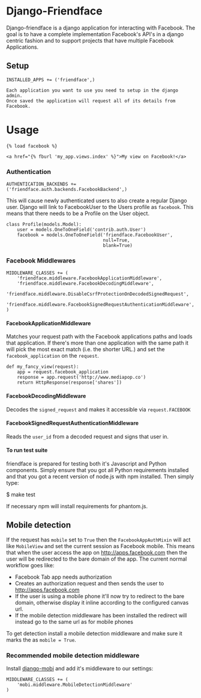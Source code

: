 # Django-Friendface

Django-friendface is a django application for interacting with Facebook. The
goal is to have a complete implementation Facebook's API's in a django centric
fashion and to support projects that have multiple Facebook Applications.

## Setup

    INSTALLED_APPS += ('friendface',)

    Each application you want to use you need to setup in the django admin.
    Once saved the application will request all of its details from Facebook.

# Usage

    {% load facebook %}

    <a href="{% fburl 'my_app.views.index' %}">My view on Facebook!</a>

### Authentication

    AUTHENTICATION_BACKENDS += ('friendface.auth.backends.FacebookBackend',)

This will cause newly authenticated users to also create a regular Django user.
Django will link to FacebookUser to the Users profile as `facebook`. This means
that there needs to be a Profile on the User object.

    class Profile(models.Model):
        user = models.OneToOneField('contrib.auth.User')
        facebook = models.OneToOneField('friendface.FacebookUser',
                                        null=True,
                                        blank=True)


### Facebook Middlewares

    MIDDLEWARE_CLASSES += (
        'friendface.middleware.FacebookApplicationMiddleware',
        'friendface.middleware.FacebookDecodingMiddleware',
        'friendface.middleware.DisableCsrfProtectionOnDecodedSignedRequest',
        'friendface.middleware.FacebookSignedRequestAuthenticationMiddleware',
    )

#### FacebookApplicationMiddleware

Matches your request path with the Facebook
applications paths and loads that application. If there's more than one
application with the same path it will pick the most exact match (i.e. the
shorter URL.) and set the `facebook_application` on the `request`.

    def my_fancy_view(request):
        app = request.facebook_application
        response = app.request('http://www.mediapop.co')
        return HttpResponse(response['shares'])

#### FacebookDecodingMiddleware

Decodes the `signed_request` and makes it accessible via `request.FACEBOOK`

#### FacebookSignedRequestAuthenticationMiddleware

Reads the `user_id` from a decoded request and signs that user in.

#### To run test suite
friendface is prepared for testing both it's Javascript and Python components.
Simply ensure that you got all Python requirements installed and that you
got a recent version of node.js with npm installed. Then simply type:

$ make test

If necessary npm will install requirements for phantom.js.

## Mobile detection

If the request has `mobile` set to `True` then the
`FacebookAppAuthMixin` will act like `MobileView` and set the current
session as Facebook mobile. This means that when the user access the
app on http://apps.facebook.com then the user will be redirected to
the bare domain of the app. The current normal workflow goes like:

- Facebook Tab app needs authorization
- Creates an authorization request and then sends the user to
  http://apps.facebook.com
- If the user is using a mobile phone it'll now try to redirect to the
  bare domain, otherwise display it inline according to the
  configured canvas url.
- If the mobile detection middleware has been installed the redirect will
  instead go to the same url as for mobile phones

To get detection install a mobile detection middleware and make sure
it marks the as `mobile = True`.

### Recommended mobile detection middleware

Install [django-mobi](https://pypi.python.org/pypi/django-mobi/) and
add it's middleware to our settings:

    MIDDLEWARE_CLASSES += (
        'mobi.middleware.MobileDetectionMiddleware'
    )